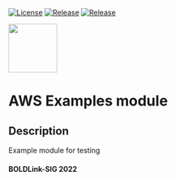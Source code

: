 [![License](https://img.shields.io/badge/LICENSE-Boldlink-green.svg)](https://github.com/patrickmukumbu/test-repo/blob/main/LICENSE)
[![Release](https://img.shields.io/github/v/Release/patrickmukumbu/test-repo.svg)](https://github.com/patrickmukumbu/test-repo/releases)
[![Release](https://img.shields.io/github/v/release/:patrickmukumbu/:test-repo?Release=tag.svg)](https://github.com/patrickmukumbu/test-repo/releases)

[<img src="https://avatars.githubusercontent.com/u/25388280?s=200&v=4" width="96"/>](https://boldlink.io)

# AWS Examples module

## Description

Example module for testing

#### BOLDLink-SIG 2022
